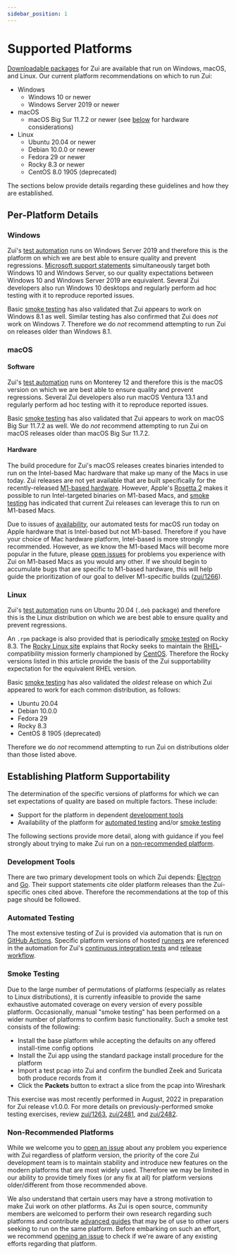```yaml
---
sidebar_position: 1
---
```


# Supported Platforms

[Downloadable packages](https://www.brimdata.io/download/) for Zui are
available that run on Windows, macOS, and Linux. Our current platform
recommendations on which to run Zui:

- Windows
  - Windows 10 or newer
  - Windows Server 2019 or newer
- macOS
  - macOS Big Sur 11.7.2 or newer (see [below](#hardware) for hardware considerations)
- Linux
  - Ubuntu 20.04 or newer
  - Debian 10.0.0 or newer
  - Fedora 29 or newer
  - Rocky 8.3 or newer
  - CentOS 8.0 1905 (deprecated)

The sections below provide details regarding these guidelines and how they are
established.

## Per-Platform Details

### Windows

Zui's [test automation](#automated-testing) runs on Windows Server
2019 and therefore this is the platform on which we are best able to ensure
quality and prevent regressions.
[Microsoft support statements](https://docs.microsoft.com/en-us/windows/release-information/status-windows-10-20h2)
simultaneously target both Windows 10 and Windows Server, so our quality
expectations between Windows 10 and Windows Server 2019 are equivalent. Several
Zui developers also run Windows 10 desktops and regularly perform ad hoc
testing with it to reproduce reported issues.

Basic [smoke testing](#smoke-testing) has also validated that Zui appears to
work on Windows 8.1 as well. Similar testing has also confirmed that Zui does
_not_ work on Windows 7. Therefore we do _not_ recommend attempting to run Zui
on releases older than Windows 8.1.

### macOS

#### Software

Zui's [test automation](#automated-testing) runs on Monterey 12 and
therefore this is the macOS version on which we are best able to ensure quality
and prevent regressions. Several Zui developers also run macOS Ventura 13.1
and regularly perform ad hoc testing with it to reproduce reported issues.

Basic [smoke testing](#smoke-testing) has also validated that Zui appears to
work on macOS Big Sur 11.7.2 as well. We do _not_ recommend attempting to run
Zui on macOS releases older than macOS Big Sur 11.7.2.

#### Hardware

The build procedure for Zui's macOS releases creates binaries intended to
run on the Intel-based Mac hardware that make up many of the Macs in
use today. Zui releases are not yet available that are built specifically for
the recently-released [M1-based hardware](https://en.wikipedia.org/wiki/Apple_M1).
However, Apple's [Rosetta 2](https://support.apple.com/en-us/HT211861) makes
it possible to run Intel-targeted binaries on M1-based Macs, and
[smoke testing](#smoke-testing) has indicated that current Zui releases can
leverage this to run on M1-based Macs.

Due to issues of
[availability](https://github.com/actions/virtual-environments/issues/2187),
our automated tests for macOS run today on Apple hardware that is Intel-based
but not M1-based. Therefore if you have your choice of Mac hardware platform,
Intel-based is more strongly recommended. However, as we know the M1-based Macs
will become more popular in the future, please
[open issues](./Troubleshooting.md#opening-an-issue)
for problems you experience with Zui on M1-based Macs as you would any other.
If we should begin to accumulate bugs that are specific to M1-based hardware,
this will help guide the prioritization of our goal to deliver M1-specific
builds ([zui/1266](https://github.com/brimdata/zui/issues/1266)).

### Linux

Zui's [test automation](#automated-testing) runs on Ubuntu 20.04 (`.deb`
package) and therefore this is the Linux distribution on which we are best able
to ensure quality and prevent regressions.

An `.rpm` package is also provided that is periodically [smoke tested](#smoke-testing)
on Rocky 8.3. The [Rocky Linux site](https://rockylinux.org/about) explains that Rocky
seeks to maintain the [RHEL](https://www.redhat.com/en/technologies/linux-platforms/enterprise-linux)-compatibility
mission formerly championed by [CentOS](https://www.centos.org/). Therefore the Rocky versions
listed in this article provide the basis of the Zui supportability expectation for the
equivalent RHEL version.

Basic [smoke testing](#smoke-testing) has also validated the _oldest_
release on which Zui appeared to work for each common distribution, as
follows:

- Ubuntu 20.04
- Debian 10.0.0
- Fedora 29
- Rocky 8.3
- CentOS 8 1905 (deprecated)

Therefore we do _not_ recommend attempting to run Zui on distributions older
than those listed above.

## Establishing Platform Supportability

The determination of the specific versions of platforms for which we can set
expectations of quality are based on multiple factors. These include:

- Support for the platform in dependent [development tools](#development-tools)
- Availability of the platform for [automated testing](#automated-testing)
  and/or [smoke testing](#smoke-testing)

The following sections provide more detail, along with guidance if you feel
strongly about trying to make Zui run on a [non-recommended platform](#non-recommended-platforms).

### Development Tools

There are two primary development tools on which Zui depends:
[Electron](https://www.electronjs.org/docs/latest/development/README)
and [Go](https://github.com/golang/go/wiki/MinimumRequirements). Their support
statements cite older platform releases than the Zui-specific ones cited above.
Therefore the recommendations at the top of this page should be followed.

### Automated Testing

The most extensive testing of Zui is provided via automation that is run on
[GitHub Actions](https://github.com/features/actions). Specific platform
versions of
hosted [runners](https://docs.github.com/en/actions/using-github-hosted-runners/about-github-hosted-runners) are referenced in the automation for Zui's
[continuous integration tests](https://github.com/brimdata/zui/blob/main/.github/workflows/ci.yml)
and [release workflow](https://github.com/brimdata/brim/zui/main/.github/workflows/release.yml).

### Smoke Testing

Due to the large number of permutations of platforms (especially as relates to
Linux distributions), it is currently infeasible to provide the same exhaustive
automated coverage on every version of every possible platform. Occasionally,
manual "smoke testing" has been performed on a wider number of platforms to
confirm basic functionality. Such a smoke test consists of the following:

- Install the base platform while accepting the defaults on any offered install-time config options
- Install the Zui app using the standard package install procedure for the platform
- Import a test pcap into Zui and confirm the bundled Zeek and Suricata both produce records from it
- Click the **Packets** button to extract a slice from the pcap into Wireshark

This exercise was most recently performed in August, 2022 in preparation for
Zui release v1.0.0. For more details on
previously-performed smoke testing exercises, review [zui/1263](https://github.com/brimdata/zui/issues/1263),
[zui/2481](https://github.com/brimdata/zui/pull/2481), and [zui/2482](https://github.com/brimdata/zui/issues/2482).

### Non-Recommended Platforms

While we welcome you to
[open an issue](./Troubleshooting.md#opening-an-issue)
about any problem you experience with Zui regardless of platform version,
the priority of the core Zui development team is to maintain stability and
introduce new features on the modern platforms that are most widely used.
Therefore we may be limited in our ability to provide timely fixes (or any fix
at all) for platform versions older/different from those recommended above.

We also understand that certain users may have a strong motivation to make Zui
work on other platforms. As Zui is open source, community members are welcomed
to perform their own research regarding such platforms and contribute
[advanced guides](../advanced/README.md) that may be of
use to other users seeking to run on the same platform. Before embarking on
such an effort, we recommend
[opening an issue](./Troubleshooting.md#opening-an-issue)
to check if we're aware of any existing efforts regarding that platform.
